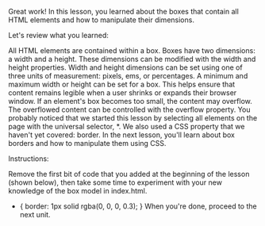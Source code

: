 Great work! In this lesson, you learned about the boxes that contain all HTML elements and how to manipulate their dimensions.

Let's review what you learned:

All HTML elements are contained within a box.
Boxes have two dimensions: a width and a height. These dimensions can be modified with the width and height properties.
Width and height dimensions can be set using one of three units of measurement: pixels, ems, or percentages.
A minimum and maximum width or height can be set for a box. This helps ensure that content remains legible when a user shrinks or expands their browser window.
If an element's box becomes too small, the content may overflow. The overflowed content can be controlled with the overflow property.
You probably noticed that we started this lesson by selecting all elements on the page with the universal selector, *. We also used a CSS property that we haven't yet covered: border. In the next lesson, you'll learn about box borders and how to manipulate them using CSS.

Instructions:

Remove the first bit of code that you added at the beginning of the lesson (shown below), then take some time to experiment with your new knowledge of the box model in index.html.

* { 
  border: 1px solid rgba(0, 0, 0, 0.3);
}
When you're done, proceed to the next unit.
